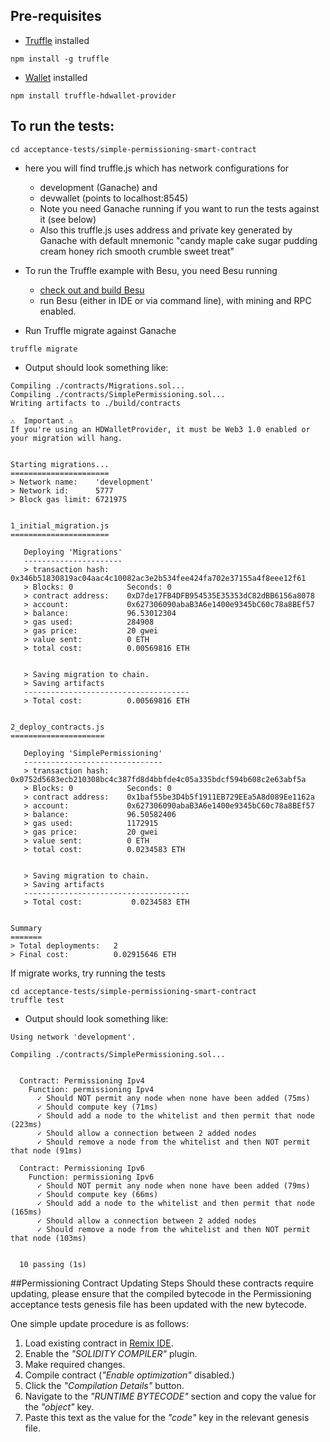 ## Pre-requisites
* [Truffle](https://truffleframework.com/) installed 
```
npm install -g truffle
```
* [Wallet](https://www.npmjs.com/package/truffle-hdwallet-provider) installed
```
npm install truffle-hdwallet-provider
```
## To run the tests:
```
cd acceptance-tests/simple-permissioning-smart-contract
```
* here you will find truffle.js which has network configurations for 
  * development (Ganache) and 
  * devwallet (points to localhost:8545)
  * Note you need Ganache running if you want to run the tests against it (see below)
  * Also this truffle.js uses address and private key generated by Ganache with default mnemonic "candy maple cake sugar pudding cream honey rich smooth crumble sweet treat"

* To run the Truffle example with Besu, you need Besu running  
  * [check out and build Besu](../../README.md)
  * run Besu (either in IDE or via command line), with mining and RPC enabled.

* Run Truffle migrate against Ganache
```
truffle migrate 
```
* Output should look something like:
```
Compiling ./contracts/Migrations.sol...
Compiling ./contracts/SimplePermissioning.sol...
Writing artifacts to ./build/contracts

⚠️  Important ⚠️
If you're using an HDWalletProvider, it must be Web3 1.0 enabled or your migration will hang.


Starting migrations...
======================
> Network name:    'development'
> Network id:      5777
> Block gas limit: 6721975


1_initial_migration.js
======================

   Deploying 'Migrations'
   ----------------------
   > transaction hash:    0x346b51830819ac04aac4c10082ac3e2b534fee424fa702e37155a4f8eee12f61
   > Blocks: 0            Seconds: 0
   > contract address:    0xD7de17FB4DFB954535E35353dC82dBB6156a8078
   > account:             0x627306090abaB3A6e1400e9345bC60c78a8BEf57
   > balance:             96.53012304
   > gas used:            284908
   > gas price:           20 gwei
   > value sent:          0 ETH
   > total cost:          0.00569816 ETH


   > Saving migration to chain.
   > Saving artifacts
   -------------------------------------
   > Total cost:          0.00569816 ETH


2_deploy_contracts.js
=====================

   Deploying 'SimplePermissioning'
   -------------------------------
   > transaction hash:    0x0752d5683ecb210308bc4c387fd8d4bbfde4c05a335bdcf594b608c2e63abf5a
   > Blocks: 0            Seconds: 0
   > contract address:    0x1baf55be3D4b5f1911EB729EEa5A8d089Ee1162a
   > account:             0x627306090abaB3A6e1400e9345bC60c78a8BEf57
   > balance:             96.50582406
   > gas used:            1172915
   > gas price:           20 gwei
   > value sent:          0 ETH
   > total cost:          0.0234583 ETH


   > Saving migration to chain.
   > Saving artifacts
   -------------------------------------
   > Total cost:           0.0234583 ETH


Summary
=======
> Total deployments:   2
> Final cost:          0.02915646 ETH
```
If migrate works, try running the tests

```
cd acceptance-tests/simple-permissioning-smart-contract
truffle test 
```
* Output should look something like:
```
Using network 'development'.

Compiling ./contracts/SimplePermissioning.sol...


  Contract: Permissioning Ipv4
    Function: permissioning Ipv4
      ✓ Should NOT permit any node when none have been added (75ms)
      ✓ Should compute key (71ms)
      ✓ Should add a node to the whitelist and then permit that node (223ms)
      ✓ Should allow a connection between 2 added nodes
      ✓ Should remove a node from the whitelist and then NOT permit that node (91ms)

  Contract: Permissioning Ipv6
    Function: permissioning Ipv6
      ✓ Should NOT permit any node when none have been added (79ms)
      ✓ Should compute key (66ms)
      ✓ Should add a node to the whitelist and then permit that node (165ms)
      ✓ Should allow a connection between 2 added nodes
      ✓ Should remove a node from the whitelist and then NOT permit that node (103ms)


  10 passing (1s)
```

##Permissioning Contract Updating Steps
Should these contracts require updating, please ensure that the compiled bytecode in the Permissioning acceptance tests genesis file has been updated with the new bytecode.

One simple update procedure is as follows:
1. Load existing contract in [Remix IDE](https://remix.ethereum.org/).
2. Enable the _"SOLIDITY COMPILER"_ plugin.
3. Make required changes.
4. Compile contract (_"Enable optimization"_ disabled.)
5. Click the _"Compilation Details"_ button.
6. Navigate to the _"RUNTIME BYTECODE"_ section and copy the value for the _"object"_ key.
7. Paste this text as the value for the _"code"_ key in the relevant genesis file.